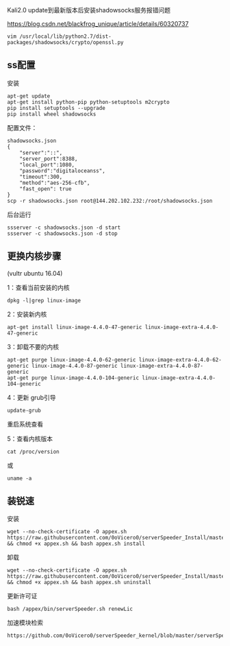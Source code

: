 Kali2.0 update到最新版本后安装shadowsocks服务报错问题

https://blog.csdn.net/blackfrog_unique/article/details/60320737

```
vim /usr/local/lib/python2.7/dist-packages/shadowsocks/crypto/openssl.py
```

## ss配置
安装
```
apt-get update
apt-get install python-pip python-setuptools m2crypto
pip install setuptools --upgrade
pip install wheel shadowsocks
```
配置文件： 
```
shadowsocks.json
{
    "server":"::",
    "server_port":8388,
    "local_port":1080,
    "password":"digitaloceanss",
    "timeout":300,
    "method":"aes-256-cfb",
    "fast_open": true
}
scp -r shadowsocks.json root@144.202.102.232:/root/shadowsocks.json
```
后台运行
```
ssserver -c shadowsocks.json -d start
ssserver -c shadowsocks.json -d stop
```

## 更换内核步骤
(vultr ubuntu 16.04)

1：查看当前安装的内核
```
dpkg -l|grep linux-image
```

2：安装新内核
```
apt-get install linux-image-4.4.0-47-generic linux-image-extra-4.4.0-47-generic
```

3：卸载不要的内核
```
apt-get purge linux-image-4.4.0-62-generic linux-image-extra-4.4.0-62-generic linux-image-4.4.0-87-generic linux-image-extra-4.4.0-87-generic
apt-get purge linux-image-4.4.0-104-generic linux-image-extra-4.4.0-104-generic
```

4：更新 grub引导
```
update-grub
```

重启系统查看

5：查看内核版本
```
cat /proc/version
```
或
```
uname -a
```

## 装锐速

安装
```
wget --no-check-certificate -O appex.sh https://raw.githubusercontent.com/0oVicero0/serverSpeeder_Install/master/appex.sh && chmod +x appex.sh && bash appex.sh install
```
卸载
```
wget --no-check-certificate -O appex.sh https://raw.githubusercontent.com/0oVicero0/serverSpeeder_Install/master/appex.sh && chmod +x appex.sh && bash appex.sh uninstall
```
更新许可证
```
bash /appex/bin/serverSpeeder.sh renewLic
```
加速模块检索
```
https://github.com/0oVicero0/serverSpeeder_kernel/blob/master/serverSpeeder.txt
```
